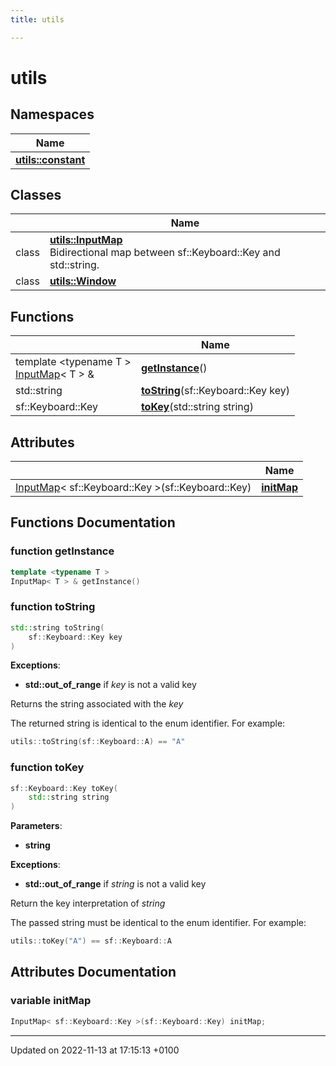 ```yaml
---
title: utils

---
```


# utils



## Namespaces

| Name           |
| -------------- |
| **[utils::constant](Namespaces/namespaceutils_1_1constant.md)**  |

## Classes

|                | Name           |
| -------------- | -------------- |
| class | **[utils::InputMap](Classes/classutils_1_1_input_map.md)** <br>Bidirectional map between sf::Keyboard::Key and std::string.  |
| class | **[utils::Window](Classes/classutils_1_1_window.md)**  |

## Functions

|                | Name           |
| -------------- | -------------- |
| template <typename T \> <br>[InputMap](Classes/classutils_1_1_input_map.md)< T > & | **[getInstance](Namespaces/namespaceutils.md#function-getinstance)**() |
| std::string | **[toString](Modules/group___input.md#function-tostring)**(sf::Keyboard::Key key) |
| sf::Keyboard::Key | **[toKey](Modules/group___input.md#function-tokey)**(std::string string) |

## Attributes

|                | Name           |
| -------------- | -------------- |
| [InputMap](Classes/classutils_1_1_input_map.md)< sf::Keyboard::Key >(sf::Keyboard::Key) | **[initMap](Namespaces/namespaceutils.md#variable-initmap)**  |


## Functions Documentation

### function getInstance

```cpp
template <typename T >
InputMap< T > & getInstance()
```


### function toString

```cpp
std::string toString(
    sf::Keyboard::Key key
)
```


**Exceptions**: 

  * **std::out_of_range** if _key_ is not a valid key 


Returns the string associated with the _key_

The returned string is identical to the enum identifier. For example: 

```cpp
utils::toString(sf::Keyboard::A) == "A"
```


### function toKey

```cpp
sf::Keyboard::Key toKey(
    std::string string
)
```


**Parameters**: 

  * **string** 


**Exceptions**: 

  * **std::out_of_range** if _string_ is not a valid key 


Return the key interpretation of _string_

The passed string must be identical to the enum identifier. For example: 

```cpp
utils::toKey("A") == sf::Keyboard::A
```



## Attributes Documentation

### variable initMap

```cpp
InputMap< sf::Keyboard::Key >(sf::Keyboard::Key) initMap;
```





-------------------------------

Updated on 2022-11-13 at 17:15:13 +0100